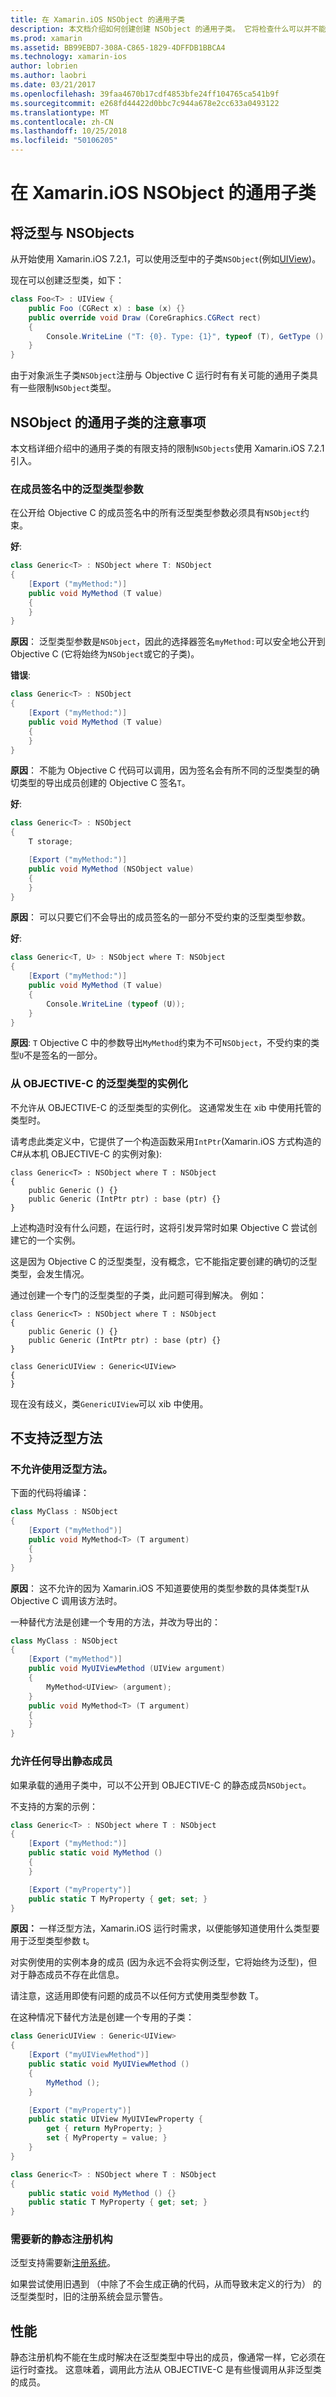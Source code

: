 ```yaml
---
title: 在 Xamarin.iOS NSObject 的通用子类
description: 本文档介绍如何创建创建 NSObject 的通用子类。 它将检查什么可以并不能完成，讨论了静态注册机构，并且介绍了性能。
ms.prod: xamarin
ms.assetid: BB99EBD7-308A-C865-1829-4DFFDB1BBCA4
ms.technology: xamarin-ios
author: lobrien
ms.author: laobri
ms.date: 03/21/2017
ms.openlocfilehash: 39faa4670b17cdf4853bfe24ff104765ca541b9f
ms.sourcegitcommit: e268fd44422d0bbc7c944a678e2cc633a0493122
ms.translationtype: MT
ms.contentlocale: zh-CN
ms.lasthandoff: 10/25/2018
ms.locfileid: "50106205"
---
```

# <a name="generic-subclasses-of-nsobject-in-xamarinios"></a>在 Xamarin.iOS NSObject 的通用子类

## <a name="using-generics-with-nsobjects"></a>将泛型与 NSObjects

从开始使用 Xamarin.iOS 7.2.1，可以使用泛型中的子类`NSObject`(例如[UIView](https://developer.xamarin.com/api/type/UIKit.UIView/))。

现在可以创建泛型类，如下：

```csharp
class Foo<T> : UIView {
    public Foo (CGRect x) : base (x) {}
    public override void Draw (CoreGraphics.CGRect rect)
    {
        Console.WriteLine ("T: {0}. Type: {1}", typeof (T), GetType ().Name);
    }
}
```

由于对象派生子类`NSObject`注册与 Objective C 运行时有有关可能的通用子类具有一些限制`NSObject`类型。
    
## <a name="considerations-for-generic-subclasses-of-nsobject"></a>NSObject 的通用子类的注意事项

本文档详细介绍中的通用子类的有限支持的限制`NSObjects`使用 Xamarin.iOS 7.2.1 引入。
    
### <a name="generic-type-arguments-in-member-signatures"></a>在成员签名中的泛型类型参数

在公开给 Objective C 的成员签名中的所有泛型类型参数必须具有`NSObject`约束。

**好**:

```csharp
class Generic<T> : NSObject where T: NSObject
{
    [Export ("myMethod:")]
    public void MyMethod (T value)
    {
    }
}
```

**原因**： 泛型类型参数是`NSObject`，因此的选择器签名`myMethod:`可以安全地公开到 Objective C (它将始终为`NSObject`或它的子类)。

**错误**:

```csharp
class Generic<T> : NSObject
{
    [Export ("myMethod:")]
    public void MyMethod (T value)
    {
    }
}
```

**原因**： 不能为 Objective C 代码可以调用，因为签名会有所不同的泛型类型的确切类型的导出成员创建的 Objective C 签名`T`。

**好**:

```csharp
class Generic<T> : NSObject
{
    T storage;

    [Export ("myMethod:")]
    public void MyMethod (NSObject value)
    {
    }
}
```

**原因**： 可以只要它们不会导出的成员签名的一部分不受约束的泛型类型参数。

**好**:

```csharp
class Generic<T, U> : NSObject where T: NSObject
{
    [Export ("myMethod:")]
    public void MyMethod (T value)
    {
        Console.WriteLine (typeof (U));
    }
}
```

**原因**: `T` Objective C 中的参数导出`MyMethod`约束为不可`NSObject`，不受约束的类型`U`不是签名的一部分。
    
### <a name="instantiations-of-generic-types-from-objective-c"></a>从 OBJECTIVE-C 的泛型类型的实例化

不允许从 OBJECTIVE-C 的泛型类型的实例化。 这通常发生在 xib 中使用托管的类型时。

请考虑此类定义中，它提供了一个构造函数采用`IntPtr`(Xamarin.iOS 方式构造的C#从本机 OBJECTIVE-C 的实例对象):
    
```
class Generic<T> : NSObject where T : NSObject
{
    public Generic () {}
    public Generic (IntPtr ptr) : base (ptr) {}
}
```

上述构造时没有什么问题，在运行时，这将引发异常时如果 Objective C 尝试创建它的一个实例。

这是因为 Objective C 的泛型类型，没有概念，它不能指定要创建的确切的泛型类型，会发生情况。

通过创建一个专门的泛型类型的子类，此问题可得到解决。   例如：
    
```
class Generic<T> : NSObject where T : NSObject
{
    public Generic () {}
    public Generic (IntPtr ptr) : base (ptr) {}
}

class GenericUIView : Generic<UIView>
{
}
```

现在没有歧义，类`GenericUIView`可以 xib 中使用。

## <a name="no-support-for-generic-methods"></a>不支持泛型方法

### <a name="generic-methods-are-not-allowed"></a>不允许使用泛型方法。

下面的代码将编译：

```csharp
class MyClass : NSObject
{
    [Export ("myMethod")]
    public void MyMethod<T> (T argument)
    {
    }
}
```

**原因**： 这不允许的因为 Xamarin.iOS 不知道要使用的类型参数的具体类型`T`从 Objective C 调用该方法时。

一种替代方法是创建一个专用的方法，并改为导出的：

```csharp
class MyClass : NSObject
{
    [Export ("myMethod")]
    public void MyUIViewMethod (UIView argument)
    {
        MyMethod<UIView> (argument);
    }
    public void MyMethod<T> (T argument)
    {
    }
}
```

### <a name="no-exported-static-members-allowed"></a>允许任何导出静态成员

如果承载的通用子类中，可以不公开到 OBJECTIVE-C 的静态成员`NSObject`。

不支持的方案的示例：

```csharp
class Generic<T> : NSObject where T : NSObject
{
    [Export ("myMethod:")]
    public static void MyMethod ()
    {
    }

    [Export ("myProperty")]
    public static T MyProperty { get; set; }
}
```

**原因：** 一样泛型方法，Xamarin.iOS 运行时需求，以便能够知道使用什么类型要用于泛型类型参数 t。

对实例使用的实例本身的成员 (因为永远不会将实例泛型<T>，它将始终为泛型<SomeSpecificClass>)，但对于静态成员不存在此信息。

请注意，这适用即使有问题的成员不以任何方式使用类型参数 T。

在这种情况下替代方法是创建一个专用的子类：

```csharp
class GenericUIView : Generic<UIView>
{
    [Export ("myUIViewMethod")]
    public static void MyUIViewMethod ()
    {
        MyMethod ();
    }

    [Export ("myProperty")]
    public static UIView MyUIVIewProperty {
        get { return MyProperty; }
        set { MyProperty = value; }
    }
}

class Generic<T> : NSObject where T : NSObject
{
    public static void MyMethod () {}
    public static T MyProperty { get; set; }
}
```

### <a name="requires-new-static-registrar"></a>需要新的静态注册机构

泛型支持需要新[注册系统](~/ios/internals/registrar.md)。

如果尝试使用旧遇到 （中除了不会生成正确的代码，从而导致未定义的行为） 的泛型类型时，旧的注册系统会显示警告。
    
## <a name="performance"></a>性能

静态注册机构不能在生成时解决在泛型类型中导出的成员，像通常一样，它必须在运行时查找。 这意味着，调用此方法从 OBJECTIVE-C 是有些慢调用从非泛型类的成员。

